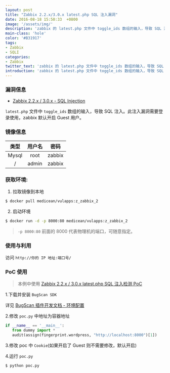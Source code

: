 ```yaml
---
layout: post
title: "Zabbix 2.2.x/3.0.x latest.php SQL 注入漏洞"
date: 2016-08-18 15:50:33  +0800
image: '/assets/img/'
description: 'zabbix 的 latest.php 文件中 toggle_ids 数组的输入，导致 SQL 注入。此注入漏洞需要登录使用，zabbix 默认开启 Guest 用户。'
main-class: 'hole'
color: '#B31917'
tags:
- Zabbix
- SQLI
categories:
- Zabbix
twitter_text: 'zabbix 的 latest.php 文件中 toggle_ids 数组的输入，导致 SQL 注入。此注入漏洞需要登录使用，zabbix 默认开启 Guest 用户。'
introduction: 'zabbix 的 latest.php 文件中 toggle_ids 数组的输入，导致 SQL 注入。此注入漏洞需要登录使用，zabbix 默认开启 Guest 用户。'
---
```


### 漏洞信息

 * [Zabbix 2.2.x / 3.0.x - SQL Injection](https://www.exploit-db.com/exploits/40237/)

 `latest.php` 文件中 `toggle_ids` 数组的输入，导致 SQL 注入。此注入漏洞需要登录使用，zabbix 默认开启 Guest 用户。

### 镜像信息

类型 | 用户名 | 密码
:-:|:-:|:-:
Mysql | root | zabbix
/ | admin | zabbix


### 获取环境:

1. 拉取镜像到本地
 ```bash
$ docker pull medicean/vulapps:z_zabbix_2
 ```

2. 启动环境
 ```bash
$ docker run -d -p 8000:80 medicean/vulapps:z_zabbix_2
 ```
 > `-p 8000:80` 前面的 8000 代表物理机的端口，可随意指定。 

### 使用与利用

访问 `http://你的 IP 地址:端口号/`

### PoC 使用

> 本例中使用 [Zabbix 2.2.x / 3.0.x latest.php SQL 注入检测 PoC](http://www.bugscan.net/source/plugin/4594/template/)


1.下载并安装 `BugScan SDK`

 详见 [BugScan 插件开发文档 - 环境配置](http://doc.bugscan.net/chapter1/1-1.html)

2.修改 `poc.py` 中地址为容器地址

 ```python
if __name__ == '__main__':
    from dummy import *
    audit(assign(fingerprint.wordpress, "http://localhost:8000")[1])

 ```

3.修改 poc 中 `Cookie`(如果开启了 Guest 则不需要修改，默认开启)

4.运行 `poc.py`

 ```bash
$ python poc.py
 ```
